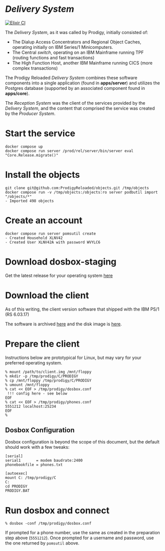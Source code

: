# _Delivery System_

[![Elixir CI](https://github.com/ProdigyReloaded/delivery-system/actions/workflows/elixir.yml/badge.svg)](https://github.com/ProdigyReloaded/delivery-system/actions/workflows/elixir.yml)

The _Delivery System_, as it was called by Prodigy, initially consisted of:
* The Dialup Access Concentrators and Regional Object Caches, operating initially on IBM Series/1 Minicomputers.
* The Central _switch_, operating on an IBM Mainframe running TPF (routing functions and fast transactions)
* The High Function Host, another IBM Mainframe running CICS (more complex transactions)

The Prodigy Reloaded _Delivery System_ combines these software components into a single application
(found in **apps/server**) and utilizes the Postgres database (supported by an associated component found in 
**apps/core**).

The _Reception System_ was the client of the services provided by the _Delivery System_, and the content that comprised
the service was created by the _Producer System_.

# Start the service
```
docker compose up
docker compose run server /prod/rel/server/bin/server eval "Core.Release.migrate()"
```

# Install the objects
```
git clone git@github.com:ProdigyReloaded/objects.git /tmp/objects
docker compose run -v /tmp/objects:/objects:ro server podbutil import "/objects/*"
- Imported 498 objects
```

# Create an account 

```
docker compose run server pomsutil create
- Created Household XLNV42
- Created User XLNV42A with password WVYLC6
```

# Download dosbox-staging

Get the latest release for your operating system [here](https://dosbox-staging.github.io)

# Download the client

As of this writing, the client version software that shipped with the IBM PS/1 (RS 6.03.17)

The software is archived [here](https://archive.org/details/ibm-ps-1-users-club-and-prodigy-software-1990) and
the disk image is [here](https://archive.org/download/ibm-ps-1-users-club-and-prodigy-software-1990/IBM%20PS1%20Users%27%20Club%20and%20PRODIGY%20Software%20%281990%29.img).

# Prepare the client

Instructions below are prototypical for Linux, but may vary for your preferred operating system.

```
% mount /path/to/client.img /mnt/floppy
% mkdir -p /tmp/prodigy/C/PRODIGY
% cp /mnt/floppy /tmp/prodigy/C/PRODIGY
% umount /mnt/floppy
% cat << EOF > /tmp/prodigy/dosbox.conf
 !!! config here - see below
EOF
% cat << EOF > /tmp/prodigy/phones.conf
5551212 localhost:25234
EOF
%
```

## Dosbox Configuration

Dosbox configuration is beyond the scope of this document, but the default should work with a few tweaks:
```
[serial]
serial1       = modem baudrate:2400
phonebookfile = phones.txt

[autoexec]
mount C: /tmp/prodigy/C
C:
cd PRODIGY
PRODIGY.BAT
```


# Run dosbox and connect
```
% dosbox -conf /tmp/prodigy/dosbox.conf
```

If prompted for a phone number, use the same as created in the preparation step above (`5551212`).
Once prompted for a username and password, use the one returned by `pomsutil` above.
